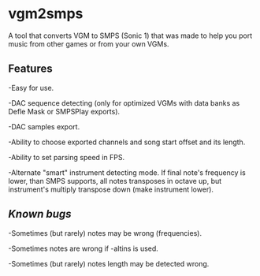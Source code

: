 # vgm2smps

A tool that converts VGM to SMPS (Sonic 1) that was made to help you port music from other games or from your own VGMs.

## Features
  -Easy for use.
  
  
  -DAC sequence detecting (only for optimized VGMs with data banks as Defle Mask or SMPSPlay exports).
  
  
  -DAC samples export.
  
  
  -Ability to choose exported channels and song start offset and its length.
  
  
  -Ability to set parsing speed in FPS.
  
  
  -Alternate "smart" instrument detecting mode. If final note's frequency is lower, than SMPS supports, all notes transposes in octave up,
  but instrument's multiply transpose down (make instrument lower).


## *Known bugs* 
  -Sometimes (but rarely) notes may be wrong (frequencies). 
  
  
  -Sometimes notes are wrong if -altins is used. 
  
  
  -Sometimes (but rarely) notes length may be detected wrong.
